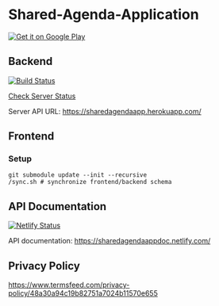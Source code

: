 # Shared-Agenda-Application

<a href='https://play.google.com/store/apps/details?id=com.cosin.shareagenda&pcampaignid=MKT-Other-global-all-co-prtnr-py-PartBadge-Mar2515-1'><img alt='Get it on Google Play' src='https://play.google.com/intl/en_us/badges/images/generic/en_badge_web_generic.png'/></a>

## Backend
[![Build Status](https://travis-ci.org/sudojimmy/Shared-Agenda-Application.svg?branch=master)](https://travis-ci.org/sudojimmy/Shared-Agenda-Application)

[Check Server Status](https://stats.uptimerobot.com/LP4mKtz5z)

Server API URL: https://sharedagendaapp.herokuapp.com/

## Frontend

### Setup
```
git submodule update --init --recursive
/sync.sh # synchronize frontend/backend schema
```

## API Documentation
[![Netlify Status](https://api.netlify.com/api/v1/badges/a2e9ca9e-60cd-4103-a5fd-e82bb1b76458/deploy-status)](https://app.netlify.com/sites/sharedagendaappdoc/deploys)

API documentation: https://sharedagendaappdoc.netlify.com/

## Privacy Policy
https://www.termsfeed.com/privacy-policy/48a30a94c19b82751a7024b11570e655
